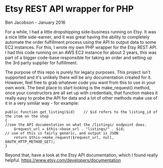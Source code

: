 # Etsy REST API wrapper for PHP

Ben Jacobson - January 2016

For a while, I had a little dropshipping side-business running on Etsy. It was a nice little side-earner, and it was great having the ability to completely automate the order fulfillment process using the API to output data to some EC2 instances. For this, I wrote my own PHP wrapper for the Etsy REST API. I had this code running on an AWS EC2 instance for about 2 years, this was part of a bigger code-base responsible for taking an order and setting up the 3rd party supplier for fulfillment.

The purpose of this repo is purely for legacy purposes. This project isn't supported and it's unlikely there will be any documentation created for it. However, feel free to grab whatever code you want from this to use in your own work. The best place to start looking is the make_request() method, once your constructors are all set up with credentials, that function makes it really easy to probe the API for data and a lot of other methods make use of it in a very similar way - for example:

	public function get_listing($id)    // $id refers to the listing_id of the item on the shop
	{	
    //see the API documentation on what the /listings/ endpoint does.    
		$request_url = $this->base_url . "listings/" . $id;   
    // use of this is fairly generic, and output is JSON 
		return $this->make_request($request_url, null, OAUTH_HTTP_METHOD_GET);		  
	}	
  
  
  Beyond that, have a look at the Etsy API documentation, which I found really helpful.
  https://www.etsy.com/developers/documentation
 

